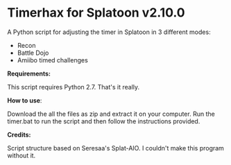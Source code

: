 
# Timerhax for Splatoon v2.10.0
A Python script for adjusting the timer in Splatoon in 3 different modes:

- Recon
- Battle Dojo
- Amiibo timed challenges

**Requirements:**

This script requires Python 2.7.
That's it really.


**How to use**:

Download the all the files as zip and extract it on your computer.
Run the timer.bat to run the script and then follow the instructions provided.

**Credits:**

Script structure based on Seresaa's Splat-AIO. I couldn't make this program without it.
